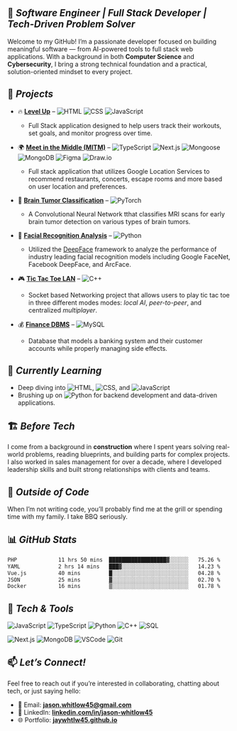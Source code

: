 ## 🎯 *Software Engineer | Full Stack Developer | Tech-Driven Problem Solver*

Welcome to my GitHub! I’m a passionate developer focused on building meaningful software — from AI-powered tools to full stack web applications. With a background in both **Computer Science** and **Cybersecurity**, I bring a strong technical foundation and a practical, solution-oriented mindset to every project.


## 🚧 *Projects*

- 🔥 **[Level Up](https://github.com/jaywhtlw45/level-up)**  – ![HTML](https://img.shields.io/badge/-HTML-E34F26?style=flat&logo=html5&logoColor=white)
    ![CSS](https://img.shields.io/badge/-CSS-1572B6?style=flat&logo=css3&logoColor=white)
    ![JavaScript](https://img.shields.io/badge/-JavaScript-F7DF1E?style=flat&logo=javascript&logoColor=black)
  - Full Stack application designed to help users track their workouts, set goals, and monitor progress over time.
  
- 🌍 **[Meet in the Middle (MITM)](https://github.com/jaywhtlw45/Meet_in_the_Middle)** – ![TypeScript](https://img.shields.io/badge/-TypeScript-3178C6?style=flat&logo=typescript&logoColor=white) ![Next.js](https://img.shields.io/badge/-Next.js-000000?style=flat&logo=next.js&logoColor=white) ![Mongoose](https://img.shields.io/badge/-Mongoose-880000?style=flat&logoColor=white) ![MongoDB](https://img.shields.io/badge/-MongoDB-47A248?style=flat&logo=mongodb&logoColor=white) ![Figma](https://img.shields.io/badge/-Figma-F24E1E?style=flat&logo=figma&logoColor=white) ![Draw.io](https://img.shields.io/badge/-Draw.io-F08705?style=flat&logoColor=white)
  - Full stack application that utilizes Google Location Services to recommend restaurants, concerts, escape rooms and more based on user location and preferences. 


- 🧠 **[Brain Tumor Classification](https://github.com/Nerdeee/Brain-Tumor-Classification)** – ![PyTorch](https://img.shields.io/badge/-PyTorch-EE4C2C?style=flat&logo=pytorch&logoColor=white)

  - A Convolutional Neural Network tthat classifies MRI scans for early brain tumor detection on various types of brain tumors.


- 🧬 **[Facial Recognition Analysis](https://github.com/thinzzelle/Facial-Recognition-Bias-Analysis)** – ![Python](https://img.shields.io/badge/-Python-3776AB?style=flat&logo=python&logoColor=white)
  - Utilized the [DeepFace](https://github.com/serengil/deepface?tab=readme-ov-file) framework to analyze the performance of industry leading facial recognition models including Google FaceNet, Facebook DeepFace, and ArcFace.

  
- 🎮 **[Tic Tac Toe LAN](https://github.com/FearsyGox/Tictac)** – ![C++](https://img.shields.io/badge/-C++-00599C?style=flat&logo=c%2B%2B&logoColor=white)
  - Socket based Networking project that allows users to play tic tac toe in three different modes modes: *local AI*, *peer-to-peer*, and centralized *multiplayer*.
- 💰 **[Finance DBMS](https://github.com/jaywhtlw45/Finance-Data-Management)** – ![MySQL](https://img.shields.io/badge/-MySQL-4479A1?style=flat&logo=mysql&logoColor=white) 
  - Database that models a banking system and their customer accounts while properly managing side effects.


## 🌱 *Currently Learning*

- Deep diving into ![HTML](https://img.shields.io/badge/-HTML-E34F26?style=flat&logo=html5&logoColor=white), ![CSS](https://img.shields.io/badge/-CSS-1572B6?style=flat&logo=css3&logoColor=white), and ![JavaScript](https://img.shields.io/badge/-JavaScript-F7DF1E?style=flat&logo=javascript&logoColor=black)
- Brushing up on ![Python](https://img.shields.io/badge/-Python-3776AB?style=flat&logo=python&logoColor=white) for backend development and data-driven applications.


## 🏗️ *Before Tech*

I come from a background in **construction** where I spent years solving real-world problems, reading blueprints, and building parts for complex projects. I also worked in sales management for over a decade, where I developed leadership skills and built strong relationships with clients and teams.


## 🍖 *Outside of Code*

When I’m not writing code, you’ll probably find me at the grill or spending time with my family. I take BBQ seriously.


## 📊 *GitHub Stats*

<!--START_SECTION:waka-->

```txt
PHP             11 hrs 50 mins  ██████████████████▓░░░░░░   75.26 %
YAML            2 hrs 14 mins   ███▓░░░░░░░░░░░░░░░░░░░░░   14.23 %
Vue.js          40 mins         █░░░░░░░░░░░░░░░░░░░░░░░░   04.28 %
JSON            25 mins         ▓░░░░░░░░░░░░░░░░░░░░░░░░   02.70 %
Docker          16 mins         ▒░░░░░░░░░░░░░░░░░░░░░░░░   01.78 %
```

<!--END_SECTION:waka-->


## 🧰 *Tech & Tools*

![JavaScript](https://img.shields.io/badge/-JavaScript-F7DF1E?style=flat&logo=javascript&logoColor=black)
![TypeScript](https://img.shields.io/badge/-TypeScript-3178C6?style=flat&logo=typescript&logoColor=white)
![Python](https://img.shields.io/badge/-Python-3776AB?style=flat&logo=python&logoColor=white)
![C++](https://img.shields.io/badge/-C++-00599C?style=flat&logo=c%2B%2B&logoColor=white)
![SQL](https://img.shields.io/badge/-SQL-4479A1?style=flat&logo=postgresql&logoColor=white)

![Next.js](https://img.shields.io/badge/-Next.js-000000?style=flat&logo=next.js&logoColor=white)
![MongoDB](https://img.shields.io/badge/-MongoDB-47A248?style=flat&logo=mongodb&logoColor=white)
![VSCode](https://img.shields.io/badge/-VSCode-007ACC?style=flat&logo=visual-studio-code&logoColor=white)
![Git](https://img.shields.io/badge/-Git-F05032?style=flat&logo=git&logoColor=white)


## 📫 *Let’s Connect!*

Feel free to reach out if you’re interested in collaborating, chatting about tech, or just saying hello:

- 📧 Email: **[jason.whitlow45@gmail.com](mailto:jason.whitlow45@gmail.com)**
- 💼 LinkedIn: **[linkedin.com/in/jason-whitlow45](https://www.linkedin.com/in/jason-whitlow45/)**
- 🌐 Portfolio: **[jaywhtlw45.github.io](https://jaywhtlw45.github.io)**
